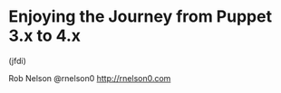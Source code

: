 <!SLIDE center subsection>
# Enjoying the Journey from Puppet 3.x to 4.x
(jfdi)

<!SLIDE center>
Rob Nelson
@rnelson0
http://rnelson0.com
